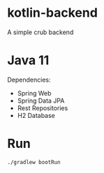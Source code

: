 # kotlin-backend

A simple crub backend

# Java 11

Dependencies:

- Spring Web
- Spring Data JPA
- Rest Repositories
- H2 Database

# Run

`./gradlew bootRun`
